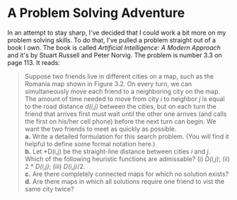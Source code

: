 # A Problem Solving Adventure
In an attempt to stay sharp, I've decided that I could work a bit more on my problem solving skills. To do that, I've pulled a problem straight out of a book I own. The book is called *Artificial Intelligence: A Modern Approach* and it's by Stuart Russell and Peter Norvig. The problem is number 3.3 on page 113. It reads:
> Suppose two friends live in different cities on a map, such as the Romania map shown in Figure 3.2. On every turn, we can simultaneously move each friend to a neighboring city on the map. The amount of time needed to move from city *i* to neighbor *j* is equal to the road distance *d(i,j)* between the cities, but on each turn the friend that arrives first must wait until the other one arrives (and calls the first on his/her cell phone) before the next turn can begin. We want the two friends to meet as quickly as possible.  
**a.** Write a detailed formulation for this search problem. (You will find it helpful to define some formal notation here.)  
**b.** Let *D(i,j) be the straight-line distance between cities *i* and *j*. Which of the following heuristic functions are admissable? (i) *D(i,j)*; (ii) 2 * *D(i,j)*; (iii) *D(i,j)*/2.  
**c.** Are there completely connected maps for which no solution exists?  
**d.** Are there maps in which all solutions require one friend to vist the same city twice?

